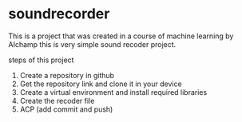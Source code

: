 # soundrecorder

This is a project that was created in a course of machine learning by AIchamp this is very simple sound recoder project.

steps of this project 

1) Create a repository in github 
2) Get the repository link and clone it in your device 
3) Create a virtual environment and install required libraries 
4) Create the recoder file
5) ACP (add commit and push)
